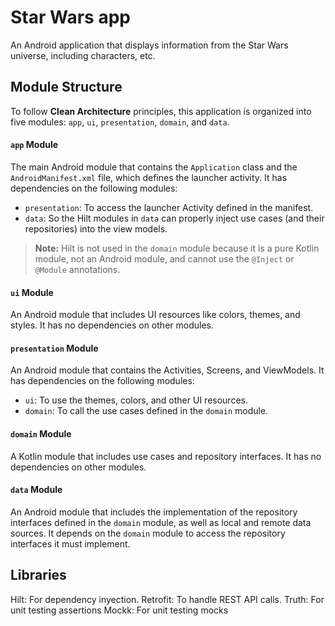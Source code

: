 # Star Wars app

An Android application that displays information from the Star Wars universe, including characters, etc.

## Module Structure

To follow **Clean Architecture** principles, this application is organized into five modules: `app`, `ui`, `presentation`, `domain`, and `data`.

#### `app` Module

The main Android module that contains the `Application` class and the `AndroidManifest.xml` file, which defines the launcher activity.
It has dependencies on the following modules:
* `presentation`: To access the launcher Activity defined in the manifest.
* `data`: So the Hilt modules in `data` can properly inject use cases (and their repositories) into the view models.

> **Note:** Hilt is not used in the `domain` module because it is a pure Kotlin module, not an Android module, and cannot use the `@Inject` or `@Module` annotations.


#### `ui` Module

An Android module that includes UI resources like colors, themes, and styles. It has no dependencies on other modules.


#### `presentation` Module

An Android module that contains the Activities, Screens, and ViewModels.
It has dependencies on the following modules:
* `ui`: To use the themes, colors, and other UI resources.
* `domain`: To call the use cases defined in the `domain` module.


#### `domain` Module

A Kotlin module that includes use cases and repository interfaces. It has no dependencies on other modules.


#### `data` Module

An Android module that includes the implementation of the repository interfaces defined in the `domain` module, as well as local and remote data sources.
It depends on the `domain` module to access the repository interfaces it must implement.


## Libraries

Hilt: For dependency inyection.
Retrofit: To handle REST API calls.
Truth: For unit testing assertions
Mockk: For unit testing mocks

